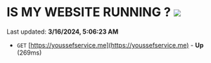 # IS MY WEBSITE RUNNING ? [![](https://img.shields.io/static/v1?label=Sponsor&message=%E2%9D%A4&logo=GitHub&color=%23fe8e86)](https://github.com/sponsors/<username>)

Last updated: **3/16/2024, 5:06:23 AM**

- `GET` [https://youssefservice.me](https://youssefservice.me) - **Up** (269ms)
